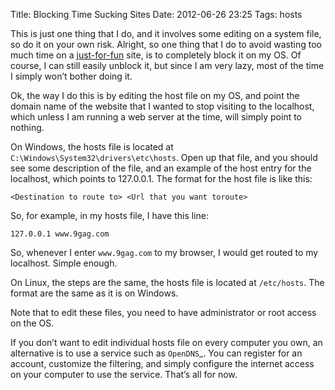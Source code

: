Title: Blocking Time Sucking Sites
Date: 2012-06-26 23:25
Tags: hosts


This is just one thing that I do, and it involves some editing on a
system file, so do it on your own risk. Alright, so one thing that I do to avoid wasting too much time on a
[just-for-fun](http://www.9gag.com) site, is to completely block it on my OS. Of course, I
can still easily unblock it, but since I am very lazy, most of the time
I simply won’t bother doing it.

Ok, the way I do this is by editing the host file on my OS, and point
the domain name of the website that I wanted to stop visiting to the
localhost, which unless I am running a web server at the time, will
simply point to nothing.

On Windows, the hosts file is located at
`C:\Windows\System32\drivers\etc\hosts`. Open up that file, and you should
see some description of the file, and an example of the host entry for
the localhost, which points to 127.0.0.1. The format for the host file
is like this:

    <Destination to route to> <Url that you want toroute>

So, for example, in my hosts file, I have this line:

    127.0.0.1 www.9gag.com

So, whenever I enter `www.9gag.com`
to my browser, I would get routed to my localhost. Simple enough.

On Linux, the steps are the same, the hosts file is located at
`/etc/hosts`. The format are the same as it is on Windows.

Note that to edit these files, you need to have administrator or root
access on the OS.

If you don’t want to edit individual hosts file on every computer you
own, an alternative is to use a service such as `OpenDNS`_. You can
register for an account, customize the filtering, and simply configure
the internet access on your computer to use the service. That’s all for
now.